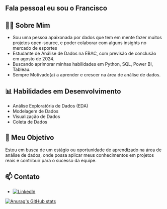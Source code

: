 ## Fala pessoal eu sou o Francisco 

## 👨‍💻 Sobre Mim
* Sou uma pessoa apaixonada por dados que tem em mente fazer muitos projetos open-source, e poder colaborar com alguns insights no mercado de esportes
* Estudante de Análise de Dados na EBAC, com previsão de conclusão em agosto de 2024.
* Buscando aprimorar minhas habilidades em Python, SQL, Power BI, Tableau.
* Sempre Motivado(a) a aprender e crescer na área de análise de dados.

## 📊 Habilidades em Desenvolvimento

* Análise Exploratória de Dados (EDA)
* Modelagem de Dados 
* Visualização de Dados
* Coleta de Dados 


## 🎯 Meu Objetivo

Estou em busca de um estágio ou oportunidade de aprendizado na área de análise de dados, onde possa aplicar meus conhecimentos em projetos reais e contribuir para o sucesso da equipe.

## 📫 Contato
* [![LinkedIn](https://img.shields.io/badge/LinkedIn-0077B5?style=for-the-badge&logo=linkedin&logoColor=white)](https://www.linkedin.com/in/francisco-feliciano-/)
  
[![Anurag's GitHub stats](https://github-readme-stats.vercel.app/api?username=FranciscoFeliciano)](https://github.com/FranciscoFeliciano/github-readme-stats)
